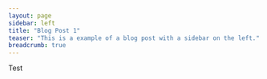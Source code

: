 ```yaml
---
layout: page
sidebar: left
title: "Blog Post 1"
teaser: "This is a example of a blog post with a sidebar on the left."
breadcrumb: true
---
```


Test